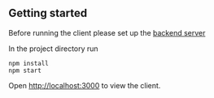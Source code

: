 ## Getting started

Before running the client please set up the [backend server](https://github.com/davzhardy/bio_assess_server)

In the project directory run 

```
npm install 
npm start
```

Open [http://localhost:3000](http://localhost:3000) to view the client.